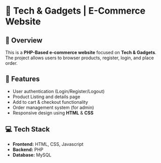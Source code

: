 # 📱 Tech & Gadgets | E-Commerce Website

## 📌 Overview
This is a **PHP-Based e-commerce website** focused on **Tech & Gadgets**.
The project allows users to browser products, register, login, and place order.

## 🚀 Features
- User authentication (Login/Register/Logout)
- Product Listing and details page
- Add to cart & checkout functionality
- Order management system (for admin)
- Responsive design using **HTML** & **CSS**

## 💻 Tech Stack
- **Frontend:** HTML, CSS, Javascript
- **Backend:** PHP
- **Database:** MySQL
